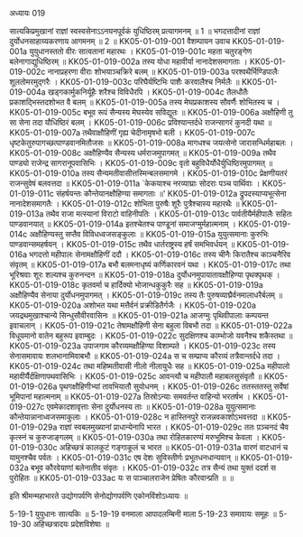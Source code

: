 अध्यायः 019

सात्यकिप्रमुखानां राज्ञां स्वस्वसेनाऽऽनयनपूर्वकं युधिष्ठिरम् प्रत्यागमनम् ॥ 1 ॥ भगदत्तादीनां राज्ञां दुर्योधनसाहाय्यकरणाय आगमनम् ॥ 2 ॥
KK05-01-019-001	वैशम्पायन उवाच 
KK05-01-019-001a	युयुधानस्ततो वीरः सात्वतानां महारथः ।
KK05-01-019-001c	महता चतुरङ्गेण बलेनागाद्युधिष्ठिरम् ॥
KK05-01-019-002a	तस्य योधा महावीर्या नानादेशसमागताः ।
KK05-01-019-002c	नानाप्रहरणा वीराः शोभयाञ्चक्रिरे बलम् ॥
KK05-01-019-003a	परश्वथैर्भिण्डिपालैः शूलतोमरमुद्गरैः ।
KK05-01-019-003c	परिघैर्यष्टिभिः पाशैः करवालैश्च निर्मलैः ॥
KK05-01-019-004a	खड्गकार्मुकनिर्यूहैः शरैश्च विविधैरपि ।
KK05-01-019-004c	तैलधौतैः प्रकाशद्भिस्तदशोभत वै बलम् ॥
KK05-01-019-005a	तस्य मेघप्रकाशस्य सौवर्णैः शोभितस्य च ।
KK05-01-019-005c	बभूव रूपं सैन्यस्य मेघस्येव सविद्युतः ॥
KK05-01-019-006a	अक्षौहिणी तु सा सेना तदा यौधिष्ठिरं बलम् ।
KK05-01-019-006c	प्रविश्यान्तर्दधे राजन्सागरं कुनदी यथा ॥
KK05-01-019-007a	तथैवाक्षौहिणीं गृह्य चेदीनामृषभो बली ।
KK05-01-019-007c	धृष्टकेतुरुपागच्छत्पाण्डवानमितौजसः ॥
KK05-01-019-008a	मागधश्च जयत्सेनो जारासन्धिर्महाबलः ।
KK05-01-019-008c	अक्षौहिण्यैव सैन्यस्य धर्मराजमुपागमत् ॥
KK05-01-019-009a	तथैव पाण्ड्यो राजेन्द्र सागरानूपवासिभिः ।
KK05-01-019-009c	वृतो बहुविधैर्योधैर्युधिष्ठिरमुपागमत् ॥
KK05-01-019-010a	तस्य सैन्यमतीवासीत्तस्मिन्बलसमागमे ।
KK05-01-019-010c	प्रेक्षणीयतरं राजन्सुवेषं बलवत्तदा ॥
KK05-01-019-011a	`केकयाश्च नरव्याघ्राः सोदराः पञ्च पार्थिवाः ।
KK05-01-019-011c	संहर्षयन्तः कौन्तेयानक्षौहिण्या समागताः ॥'
KK05-01-019-012a	द्रुपदस्याप्यभूत्सेना नानादेशसमागतैः ।
KK05-01-019-012c	शोभिता पुरुषैः शूरैः पुत्रैश्चास्य महारथैः ॥
KK05-01-019-013a	तथैव राजा मत्स्यानां विराटो वाहिनीपतिः ।
KK05-01-019-013c	पार्वतीयैर्महीपालैः सहितः पाण्डवानयात् ॥
KK05-01-019-014a	इतश्चेतश्च पाण्डूनां समाजग्मुर्महात्मनाम् ।
KK05-01-019-014c	अक्षौहिण्यस्तु सप्तैव विविधध्वजसङ्कुलाः ॥
KK05-01-019-015a	युयुत्समानाः कुरुभिः पाण्डवान्समहर्षयन् ।
KK05-01-019-015c	तथैव धार्तराष्ट्रस्य हर्षं समभिवर्धयन् ॥
KK05-01-019-016a	भगदत्तो महीपालः सेनामक्षौहिणीं ददौ ।
KK05-01-019-016c	तस्य चीनैः किरातैश्च काञ्चनैरिव संवृतम् ॥
KK05-01-019-017a	बभौ बलमनाधृष्यं कर्णिकारवनं यथा ।
KK05-01-019-017c	तथा भूरिश्रवाः शूरः शल्यश्च कुरुनन्दन ॥
KK05-01-019-018a	दुर्योधनमुपायातावक्षौहिण्या पृथक्पृथक् ।
KK05-01-019-018c	कृतवर्मा च हार्दिक्यो भोजान्धकुकुरैः सह ॥
KK05-01-019-019a	अक्षौहिण्यैव सेनाया दुर्योधनमुपागमत् ।
KK05-01-019-019c	तस्य तैः पुरुषव्याघ्रैर्वनमालाधरैर्बलम् ॥
KK05-01-019-020a	अशोभत यथा मत्तैर्वनं प्रक्रीडितैर्गजैः ।
KK05-01-019-020a	जयद्रथमुखाश्चान्ये सिन्धुसौवीरवासिनः ॥
KK05-01-019-021a	आजग्मुः पृथिवीपालाः कम्पयन्त इवाचलान् ।
KK05-01-019-021c	तेषामक्षौहिणी सेना बहुला विबभौ तदा ॥
KK05-01-019-022a	विधूयमानो वातेन बहुरूप इवाम्बुदः ।
KK05-01-019-022c	सुदक्षिणश्च काम्भोजो यवनैश्च शकैस्तथा ॥
KK05-01-019-023a	उपाजगाम कौरव्यमक्षौहिण्या विशाम्पते ।
KK05-01-019-023c	तस्य सेनासमावायः शलभानामिवाबभौ ॥
KK05-01-019-024a	स च सम्प्राप्य कौरव्यं तत्रैवान्तर्दधे तदा ।
KK05-01-019-024c	तथा महिष्मतीवासी नीलो नीलायुधैः सह ॥
KK05-01-019-025a	महीपालो महावीर्यैर्दक्षिणापथवासिभिः ।
KK05-01-019-025c	आवन्त्यौ च महीपालौ महाबलसुसंवृतौ ॥
KK05-01-019-026a	पृथगक्षौहिणीभ्यां तावभियातौ सुयोधनम् ।
KK05-01-019-026c	ततस्ततस्तु सर्वेषां भूमिपानां महात्मनाम् ॥
KK05-01-019-027a	तिस्रोऽन्याः समवर्तन्त वाहिन्यो भरतर्षभ ।
KK05-01-019-027c	एवमेकादशावृत्ताः सेना दुर्योधनस्य ताः ॥
KK05-01-019-028a	युयुत्समानाः कौन्तेयान्नानाध्वजसमाकुलाः ।
KK05-01-019-028c	न हास्तिनपुरे राजन्नवकाशोऽभवत्तदा ॥
KK05-01-019-029a	राज्ञां स्वबलमुख्यानां प्राधान्येनापि भारत ।
KK05-01-019-029c	ततः प़ञ्चनदं चैव कृत्स्नं च कुरुजाङ्गलम् ॥
KK05-01-019-030a	तथा रोहितकारण्यं मरुभूमिश्च केवला ।
KK05-01-019-030c	अहिच्छत्रं कालकूटं गङ्गाकूलं च भारत ॥
KK05-01-019-031a	वारणं वाटधानं च यामुनश्चैव पर्वतः ।
KK05-01-019-031c	एष देशः सुविस्तीर्णः प्रभूतधनधान्यवान् ॥
KK05-01-019-032a	बभूव कौरवेयाणां बलेनातीव संवृतः ।
KK05-01-019-032c	तत्र सैन्यं तथा युक्तं ददर्श स पुरोहितः ॥
KK05-01-019-033ac	यः स पाञ्चालराजेन प्रेषितः कौरवान्प्रति ॥ ॥

इति श्रीमन्महाभारते उद्योगपर्वणि सेनोद्योगपर्वणि एकोनविंशोऽध्यायः ॥

5-19-1 युयुधानः सात्यकिः ॥ 5-19-19 वनमाला आपादलम्बिनी माला 5-19-23 समावायः समूहः ॥ 5-19-30 अहिच्छत्रादयः प्रदेशविशेषाः ॥
